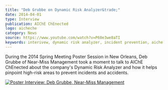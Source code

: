 ```yaml
---
title: "Deb Grubbe on Dynamic Risk Analyzer&trade;"
date: 2014-04-01
type: Interview
publication: AIChE ChEnected
logo: aicheche
category: News
source: https://www.youtube.com/watch?v=P60e3we8aTI
keywords: interivew, dynamic risk analyzer, incident prevention, aiche spring meeting 
---
```

During the 2014 Spring Meeting Poster Session in New Orleans, Deb Grubbe of Near-Miss Management took a moment to talk to AIChE ChEnected about the company's Dynamic Risk Analyzer and how it helps pinpoint high-risk areas to prevent incidents and accidents.


[![Poster Interview: Deb Grubbe, Near-Miss Management](http://img.youtube.com/vi/P60e3we8aTI/hqdefault.jpg)](https://www.youtube.com/embed/P60e3we8aTI)
